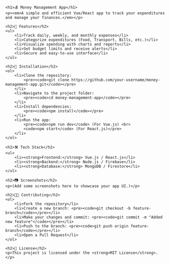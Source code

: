 

    <h1>💰 Money Management App</h1>
    <p><em>A simple and efficient Vue/React app to track your expenditures and manage your finances.</em></p>

    <h2>📌 Features</h2>
    <ul>
        <li>Track daily, weekly, and monthly expenses</li>
        <li>Categorize expenditures (Food, Transport, Bills, etc.)</li>
        <li>Visualize spending with charts and reports</li>
        <li>Set budget limits and receive alerts</li>
        <li>Secure and easy-to-use interface</li>
    </ul>

    <h2>🚀 Installation</h2>
    <ol>
        <li>Clone the repository:  
            <pre><code>git clone https://github.com/your-username/money-management-app.git</code></pre>
        </li>
        <li>Navigate to the project folder:  
            <pre><code>cd money-management-app</code></pre>
        </li>
        <li>Install dependencies:  
            <pre><code>npm install</code></pre>
        </li>
        <li>Run the app:  
            <pre><code>npm run dev</code> (For Vue.js) <br> 
            <code>npm start</code> (For React.js)</pre>
        </li>
    </ol>

    <h2>🛠️ Tech Stack</h2>
    <ul>
        <li><strong>Frontend:</strong> Vue.js / React.js</li>
        <li><strong>Backend:</strong> Node.js / Firebase</li>
        <li><strong>Database:</strong> MongoDB / Firestore</li>
    </ul>

    <h2>📷 Screenshots</h2>
    <p>(Add some screenshots here to showcase your app UI.)</p>

    <h2>👨‍💻 Contributing</h2>
    <ol>
        <li>Fork the repository</li>
        <li>Create a new branch: <pre><code>git checkout -b feature-branch</code></pre></li>
        <li>Make your changes and commit: <pre><code>git commit -m "Added new feature"</code></pre></li>
        <li>Push to the branch: <pre><code>git push origin feature-branch</code></pre></li>
        <li>Open a Pull Request</li>
    </ol>

    <h2>📜 License</h2>
    <p>This project is licensed under the <strong>MIT License</strong>.</p>
</div>

</body>
</html>
